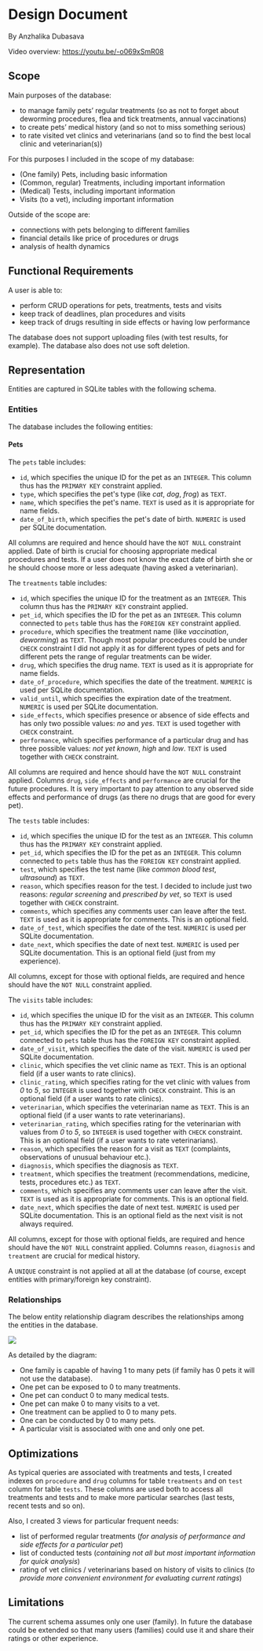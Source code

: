 # Design Document

By Anzhalika Dubasava

Video overview: https://youtu.be/-o069xSmR08

## Scope

Main purposes of the database:
* to manage family pets’ regular treatments (so as not to forget about deworming procedures, flea and tick treatments, annual vaccinations)
* to create pets’ medical history (and so not to miss something serious)
* to rate visited vet clinics and veterinarians (and so to find the best local clinic and veterinarian(s))

For this purposes I included in the scope of my database:
* (One family) Pets, including basic information
* (Common, regular) Treatments, including important information
* (Medical) Tests, including important information
* Visits (to a vet), including important information

Outside of the scope are:
* connections with pets belonging to different families
* financial details like price of procedures or drugs
* analysis of health dynamics

## Functional Requirements

A user is able to:
* perform CRUD operations for pets, treatments, tests and visits
* keep track of deadlines, plan procedures and visits
* keep track of drugs resulting in side effects or having low performance

The database does not support uploading files (with test results, for example). The database also does not use soft deletion.

## Representation

Entities are captured in SQLite tables with the following schema.

### Entities

The database includes the following entities:

#### Pets

The `pets` table includes:

* `id`, which specifies the unique ID for the pet as an `INTEGER`. This column thus has the `PRIMARY KEY` constraint applied.
* `type`, which specifies the pet's type (like *cat*, *dog*, *frog*) as `TEXT`.
* `name`, which specifies the pet's name. `TEXT` is used as it is appropriate for name fields.
* `date_of_birth`, which specifies the pet's date of birth. `NUMERIC` is used per SQLite documentation.

All columns are required and hence should have the `NOT NULL` constraint applied. Date of birth is crucial for choosing appropriate medical procedures and tests. If a user does not know the exact date of birth she or he should choose more or less adequate (having asked a veterinarian).

The `treatments` table includes:

* `id`, which specifies the unique ID for the treatment as an `INTEGER`. This column thus has the `PRIMARY KEY` constraint applied.
* `pet_id`, which specifies the ID for the pet as an `INTEGER`. This column connected to `pets` table thus has the `FOREIGN KEY` constraint applied.
* `procedure`, which specifies the treatment name (like *vaccination*, *deworming*) as `TEXT`. Though most popular procedures could be under `CHECK` constraint I did not apply it as for different types of pets and for different pets the range of regular treatments can be wider.
* `drug`, which specifies the drug name. `TEXT` is used as it is appropriate for name fields.
* `date_of_procedure`, which specifies the date of the treatment. `NUMERIC` is used per SQLite documentation.
* `valid_until`, which specifies the expiration date of the treatment. `NUMERIC` is used per SQLite documentation.
* `side_effects`, which specifies presence or absence of side effects and has only two possible values: *no* and *yes*. `TEXT` is used together with `CHECK` constraint.
* `performance`, which specifies performance of a particular drug and has three possible values: *not yet known*, *high* and *low*. `TEXT` is used together with `CHECK` constraint.

All columns are required and hence should have the `NOT NULL` constraint applied. Columns `drug`, `side_effects` and `performance` are crucial for the future procedures. It is very important to pay attention to any observed side effects and performance of drugs (as there no drugs that are good for every pet).

The `tests` table includes:

* `id`, which specifies the unique ID for the test as an `INTEGER`. This column thus has the `PRIMARY KEY` constraint applied.
* `pet_id`, which specifies the ID for the pet as an `INTEGER`. This column connected to `pets` table thus has the `FOREIGN KEY` constraint applied.
* `test`, which specifies the test name (like *common blood test*, *ultrasound*) as `TEXT`.
* `reason`, which specifies reason for the test. I decided to include just two reasons: *regular screening* and *prescribed by vet*, so `TEXT` is used together with `CHECK` constraint.
* `comments`, which specifies any comments user can leave after the test. `TEXT` is used as it is appropriate for comments. This is an optional field.
* `date_of_test`, which specifies the date of the test. `NUMERIC` is used per SQLite documentation.
* `date_next`, which specifies the date of next test. `NUMERIC` is used per SQLite documentation. This is an optional field (just from my experience).

All columns, except for those with optional fields, are required and hence should have the `NOT NULL` constraint applied.

The `visits` table includes:

* `id`, which specifies the unique ID for the visit as an `INTEGER`. This column thus has the `PRIMARY KEY` constraint applied.
* `pet_id`, which specifies the ID for the pet as an `INTEGER`. This column connected to `pets` table thus has the `FOREIGN KEY` constraint applied.
* `date_of_visit`, which specifies the date of the visit. `NUMERIC` is used per SQLite documentation.
* `clinic`, which specifies the vet clinic name as `TEXT`. This is an optional field (if a user wants to rate clinics).
* `clinic_rating`, which specifies rating for the vet clinic with values from *0* to *5*, so `INTEGER` is used together with `CHECK` constraint. This is an optional field (if a user wants to rate clinics).
* `veterinarian`, which specifies the veterinarian name as `TEXT`. This is an optional field (if a user wants to rate veterinarians).
* `veterinarian_rating`, which specifies rating for the veterinarian with values from *0* to *5*, so `INTEGER` is used together with `CHECK` constraint. This is an optional field (if a user wants to rate veterinarians).
* `reason`, which specifies the reason for a visit as `TEXT` (complaints, observations of unusual behaviour etc.).
* `diagnosis`, which specifies the diagnosis as `TEXT`.
* `treatment`, which specifies the treatment (recommendations, medicine, tests, procedures etc.) as `TEXT`.
* `comments`, which specifies any comments user can leave after the visit. `TEXT` is used as it is appropriate for comments. This is an optional field.
* `date_next`, which specifies the date of next test. `NUMERIC` is used per SQLite documentation. This is an optional field as the next visit is not always required.

All columns, except for those with optional fields, are required and hence should have the `NOT NULL` constraint applied. Columns `reason`, `diagnosis` and `treatment` are crucial for medical history.

A `UNIQUE` constraint is not applied at all at the database (of course, except entities with primary/foreign key constraint).

### Relationships

The below entity relationship diagram describes the relationships among the entities in the database.

[![](https://mermaid.ink/img/pako:eNplj0EKgzAQRa8SZq0ewJ1QC0ItpUqhkM2QjFVqjJgEWkzuXtN2UejshveYP38FoSVBDrTsBrwtqPjEttkXdXW4Mu-zLHh2KluWsx7NB8Y16DTVK2vPZdHW5TFyDoNh9Ji1Icms5vBvl00UhZ6kE_bnmvdvfqmaKgoK72QgAUWLwkFu763R5WB7UsQhZknq0I02poRNRWd185wE5HZxlICbJVr6doK8w9FQeAHQZUr3?type=png)](https://mermaid.live/edit#pako:eNplj0EKgzAQRa8SZq0ewJ1QC0ItpUqhkM2QjFVqjJgEWkzuXtN2UejshveYP38FoSVBDrTsBrwtqPjEttkXdXW4Mu-zLHh2KluWsx7NB8Y16DTVK2vPZdHW5TFyDoNh9Ji1Icms5vBvl00UhZ6kE_bnmvdvfqmaKgoK72QgAUWLwkFu763R5WB7UsQhZknq0I02poRNRWd185wE5HZxlICbJVr6doK8w9FQeAHQZUr3)

As detailed by the diagram:

* One family is capable of having 1 to many pets (if family has 0 pets it will not use the database).
* One pet can be exposed to 0 to many treatments.
* One pet can conduct 0 to many medical tests.
* One pet can make 0 to many visits to a vet.
* One treatment can be applied to 0 to many pets.
* One can be conducted by 0 to many pets.
* A particular visit is associated with one and only one pet.

## Optimizations

As typical queries are associated with treatments and tests, I created indexes on `procedure` and `drug` columns for table `treatments` and on `test` column for table `tests`. These columns are used both to access all treatments and tests and to make more particular searches (last tests, recent tests and so on).

Also, I created 3 views for particular frequent needs:
* list of performed regular treatments (*for analysis of performance and side effects for a particular pet*)
* list of conducted tests (*containing not all but most important information for quick analysis*)
* rating of vet clinics / veterinarians based on history of visits to clinics (*to provide more convenient environment for evaluating current ratings*)

## Limitations

The current schema assumes only one user (family). In future the database could be extended so that many users (families) could use it and share their ratings or other experience.
